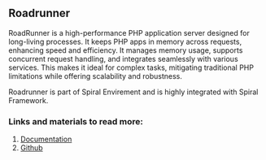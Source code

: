 ## Roadrunner

RoadRunner is a high-performance PHP application server designed for long-living processes. It keeps PHP apps in memory across requests, enhancing speed and efficiency. It manages memory usage, supports concurrent request handling, and integrates seamlessly with various services. This makes it ideal for complex tasks, mitigating traditional PHP limitations while offering scalability and robustness.

Roadrunner is part of Spiral Envirement and is highly integrated with Spiral Framework.

### Links and materials to read more:
1. [Documentation](https://roadrunner.dev/docs)
2. [Github](https://github.com/roadrunner-server/roadrunner)